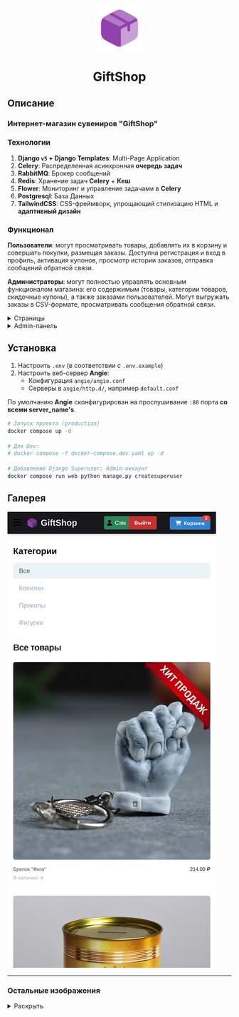 <div align="center">
 
<img src="assets/box.png" alt="GiftShop" width="100"/>

# GiftShop

</div>

## Описание

### Интернет-магазин сувениров "GiftShop"

### Технологии

1. **Django `v5` + Django Templates**: Multi-Page Application
2. **Celery**: Распределенная асинхронная **очередь задач**
3. **RabbitMQ**: Брокер сообщений
4. **Redis**: Хранение задач **Celery** + **Кеш**
5. **Flower**: Мониторинг и управление задачами в **Celery**
6. **Postgresql**: База Данных
7. **TailwindCSS**: CSS-фреймворк, упрощающий стилизацию HTML и **адаптивный дизайн**

### Функционал

**Пользователи**: могут просматривать товары, добавлять их в корзину и совершать покупки, размещая заказы. Доступна регистрация и вход в профиль, активация купонов, просмотр истории заказов, отправка сообщений обратной связи.

**Администраторы**: могут полностью управлять основным функционалом магазина: его содержимым (товары, категории товаров, скидочные купоны), а также заказами пользователей. Могут выгружать заказы в CSV-формате, просматривать сообщения обратной связи.

<details>

<summary>Страницы</summary>

#### Страницы

**shop:**

- [x] Списки товаров
  - [x] Главная страница, со всеми товарами `giftshop.com/`
  - [x] Товары по категориям `giftshop.com/category/kopilki/`
- [x] Просмотр карточки товара `giftshop.com/1/kopilka-xxl-gold/`

**cart** и **coupons:**

- [x] Просмотр корзины `giftshop.com/cart/`
  - [x] Активация купона на скидку `giftshop.com/coupons/apply/`
- [x] Добавление товара в корзину `giftshop.com/cart/add/<id>/`
- [x] Удаление товара из корзины `giftshop.com/cart/remove/<id>/`

**orders:**

- [x] Оформление заказа `giftshop.com/orders/create/`
- [x] Просмотр истории заказов `giftshop.com/orders/`

**account:**

- [x] Вход/выход из профиля `giftshop.com/account` `/login/` | `/logout/`
- [x] Регистрация пользователя `giftshop.com/account/register/`

**info:**

- [x] Информационная страница `giftshop.com/info/`
- [x] Форма обратной связи

</details>

<details>

<summary>Admin-панель</summary>

#### Admin-панель

- Управление товарами и категориями товаров
- Управление купонами на скидку
- Просмотр и управление заказами, выгрузка заказов в CSV
- Просмотр сообщений обратной связи
- Управление пользовательскими профилями

</details>

## Установка

1. Настроить `.env` (в соответствии с `.env.example`)
2. Настроить веб-сервер **Angie**:
   - Конфигурация `angie/angie.conf`
   - Серверы в `angie/http.d/`, например `default.conf`

По умолчанию **Angie** сконфигурирован на прослушивание `:80` порта **со всеми server_name's**.

```bash
# Запуск проекта (production)
docker compose up -d

# Для Dev:
# docker compose -f docker-compose.dev.yaml up -d

# Добавление Django Superuser: Admin-аккаунт
docker compose run web python manage.py createsuperuser
```

## Галерея

![img-1](assets/pages/image-mob-1.png)

---
### Остальные изображения
<details>
    <summary>Раскрыть</summary>
    <img src="assets/pages/image-mob-2.png">
    <img src="assets/pages/image-mob-3.png">
    <img src="assets/pages/image-mob-4.png">
    <img src="assets/pages/image-1.png">
    <img src="assets/pages/image-2.png">
    <img src="assets/pages/image-3.png">
    <img src="assets/pages/image-4.png">
    <img src="assets/pages/image-5.png">
    <img src="assets/pages/image-6.png">
</details>
